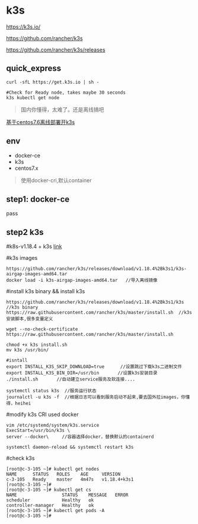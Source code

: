 # k3s
https://k3s.io/

https://github.com/rancher/k3s

https://github.com/rancher/k3s/releases 

## quick_express
```
curl -sfL https://get.k3s.io | sh -

#Check for Ready node, takes maybe 30 seconds
k3s kubectl get node
```
>国内你懂得，太难了。还是离线搞吧

[基于centos7.6离线部署开k3s](https://www.cnblogs.com/xiaochina/p/11563680.html)

## env
- docker-ce
- k3s
- centos7.x

>使用docker-cri,默认container

## step1: docker-ce
pass

## step2 k3s
#k8s-v1.18.4 + k3s
[link](https://github.com/rancher/k3s/releases/tag/v1.18.4%2Bk3s1)

#k3s images
```
https://github.com/rancher/k3s/releases/download/v1.18.4%2Bk3s1/k3s-airgap-images-amd64.tar
docker load -i k3s-airgap-images-amd64.tar   //导入离线镜像
```

#install k3s binary && install k3s
```
https://github.com/rancher/k3s/releases/download/v1.18.4%2Bk3s1/k3s  //k3s binary  
https://raw.githubusercontent.com/rancher/k3s/master/install.sh  //k3s安装脚本,很多变量定义

wget --no-check-certificate https://raw.githubusercontent.com/rancher/k3s/master/install.sh

chmod +x k3s install.sh
mv k3s /usr/bin/

#isntall
export INSTALL_K3S_SKIP_DOWNLOAD=true      //设置跳过下载k3s二进制文件
export INSTALL_K3S_BIN_DIR=/usr/bin       //设置k3s安装目录
./install.sh       //自动建立service服务及软连接....

systemctl status k3s  //服务运行状态
journalctl -u k3s -f  //根据日志可以看到服务启动不起来,要去国外拉images，你懂得，heihei
```

#modify k3s CRI used docker
```
vim /etc/systemd/system/k3s.service
ExecStart=/usr/bin/k3s \
server --docker\     //容器选择docker，替换默认的containerd

systemctl daemon-reload && systemctl restart k3s
```

#check k3s
```
[root@c-3-105 ~]# kubectl get nodes
NAME      STATUS   ROLES    AGE     VERSION
c-3-105   Ready    master   4m47s   v1.18.4+k3s1
[root@c-3-105 ~]# 
[root@c-3-105 ~]# kubectl get cs
NAME                 STATUS    MESSAGE   ERROR
scheduler            Healthy   ok        
controller-manager   Healthy   ok  
[root@c-3-105 ~]# kubectl get pods -A
[root@c-3-105 ~]# 
```
